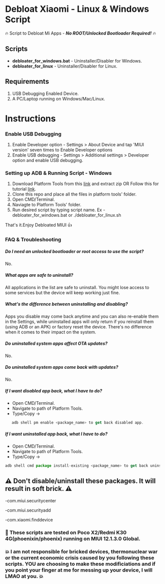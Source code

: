 # Debloat Xiaomi - Linux & Windows Script
:fire: Script to Debloat Mi Apps - ***No ROOT/Unlocked Bootloader Required!*** :fire:

## Scripts
* **debloater_for_windows.bat** - Uninstaller/Disabler for Windows.
* **debloater_for_linux**       - Uninstaller/Disabler for Linux.

## Requirements ##
1. USB Debugging Enabled Device.
2. A PC/Laptop running on Windows/Mac/Linux.

# Instructions

### Enable USB Debugging
1. Enable Developer option - 
   Settings > About Device and tap 'MIUI version' seven times to Enable Developer options
2. Enable USB debugging - 
   Settings > Additional settings > Developer option and enable USB debugging.

### Setting up ADB & Running Script - Windows 
1. Download Platform Tools from this [link](https://developer.android.com/studio/releases/platform-tools) and extract zip
OR Follow this for tutorial [link](https://www.xda-developers.com/install-adb-windows-macos-linux/).
2. Clone this repo and place all the files in platform tools' folder.
3. Open CMD/Terminal.
4. Naviagte to Platform Tools' folder.
5. Run desired script by typing script name. Ex - debloater_for_windows.bat or ./debloater_for_linux.sh

That's it.Enjoy Debloated MIUI :thumbsup:

### FAQ & Troubleshooting

##### Do I need an unlocked bootloader or root access to use the script?
No.

##### What apps are safe to uninstall?
All applications in the list are safe to uninstall. You might lose access to some services but the device will keep working just fine.

##### What's the difference between uninstalling and disabling?
Apps you disable may come back anytime and you can also re-enable them in the Settings, while uninstalled apps will only return if you reinstall them (using ADB or an APK) or factory reset the device. There's no difference when it comes to their impact on the system.

##### Do uninstalled system apps affect OTA updates?
No.

##### Do uninstalled system apps come back with updates?
No.

##### If I want disabled app back, what I have to do?
- Open CMD/Terminal.
- Navigate to path of Platform Tools.
- Type/Copy ->
```javascript
   adb shell pm enable <package_name> to get back disabled app.
```

##### If I want uninstalled app back, what I have to do?
- Open CMD/Terminal.
- Navigate to path of Platform Tools.
- Type/Copy -> 
```javascript
adb shell cmd package install-existing <package_name> to get back uninstalled app.
```

## :warning: Don't disable/uninstall these packages. It will result in soft brick. :warning:
-com.miui.securitycenter

-com.miui.securityadd

-com.xiaomi.finddevice

### :loudspeaker: These scripts are tested on Poco X2/Redmi K30 4G(phoenixin/phoenix) running on MIUI 12.1.3.0 Global.

### :boom: I am not responsible for bricked devices, thermonuclear war or the current economic crisis caused by you following these scripts. YOU are choosing to make these modificiations and if you point your finger at me for messing up your device, I will LMAO at you. :boom:
